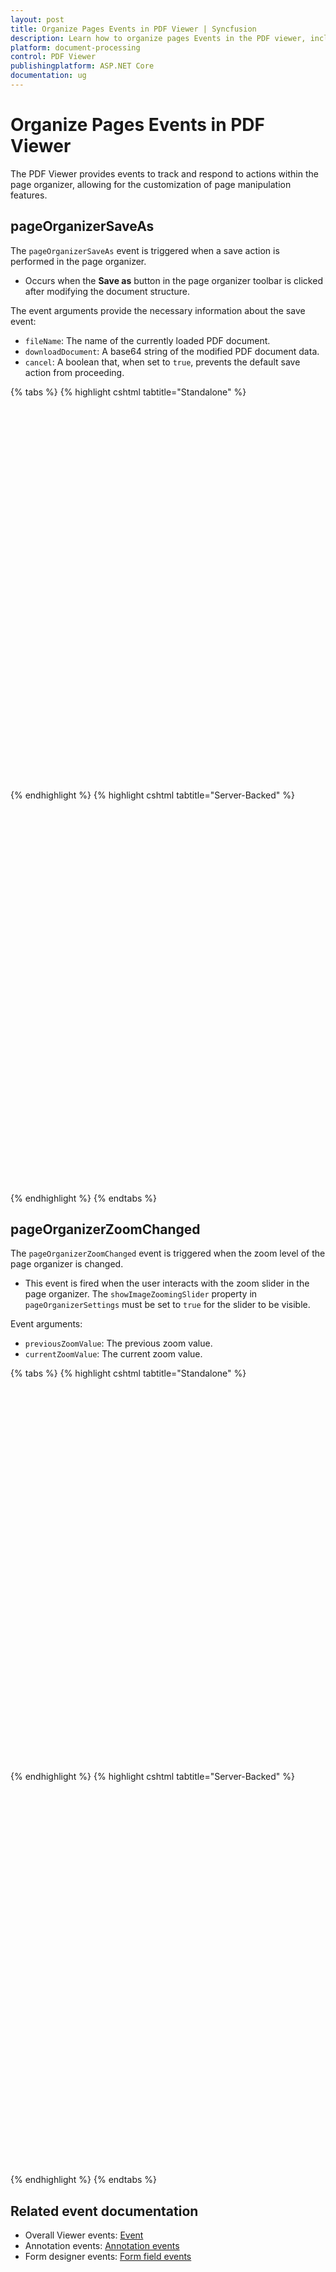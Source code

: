 ```yaml
---
layout: post
title: Organize Pages Events in PDF Viewer | Syncfusion
description: Learn how to organize pages Events in the PDF viewer, including rotating, rearranging, inserting, deleting, and copying pages on mobile devices.
platform: document-processing
control: PDF Viewer
publishingplatform: ASP.NET Core
documentation: ug
---
```


# Organize Pages Events in PDF Viewer

The PDF Viewer provides events to track and respond to actions within the page organizer, allowing for the customization of page manipulation features.

## pageOrganizerSaveAs

The `pageOrganizerSaveAs` event is triggered when a save action is performed in the page organizer.

-  Occurs when the **Save as** button in the page organizer toolbar is clicked after modifying the document structure.

The event arguments provide the necessary information about the save event:

- `fileName`: The name of the currently loaded PDF document.
- `downloadDocument`: A base64 string of the modified PDF document data.
- `cancel`: A boolean that, when set to `true`, prevents the default save action from proceeding.

{% tabs %}
{% highlight cshtml tabtitle="Standalone" %}

<div style="width:100%;height:600px">
    <ejs-pdfviewer id="pdfviewer"
                   style="height:600px"
                   documentPath="https://cdn.syncfusion.com/content/pdf/form-designer.pdf"
                   pageOrganizerSaveAs="pageOrganizerSaveAs">
    </ejs-pdfviewer>
</div>

<script>
    function pageOrganizerSaveAs(args) {
        console.log('File Name is' + args.fileName);
        console.log('Document data' + args.downloadDocument);
    }
</script>

{% endhighlight %}
{% highlight cshtml tabtitle="Server-Backed" %}

<div style="width:100%;height:600px">
    <ejs-pdfviewer id="pdfviewer"
                   style="height:600px"
                   serviceUrl="/api/PdfViewer"
                   documentPath="https://cdn.syncfusion.com/content/pdf/form-designer.pdf"
                   pageOrganizerSaveAs="pageOrganizerSaveAs">
    </ejs-pdfviewer>
</div>

<script>
    function pageOrganizerSaveAs(args) {
        console.log('File Name is' + args.fileName);
        console.log('Document data' + args.downloadDocument);
    }
</script>

{% endhighlight %}
{% endtabs %}

## pageOrganizerZoomChanged

The `pageOrganizerZoomChanged` event is triggered when the zoom level of the page organizer is changed.

-  This event is fired when the user interacts with the zoom slider in the page organizer. The `showImageZoomingSlider` property in `pageOrganizerSettings` must be set to `true` for the slider to be visible.


Event arguments:

- `previousZoomValue`: The previous zoom value.
- `currentZoomValue`: The current zoom value.

{% tabs %}
{% highlight cshtml tabtitle="Standalone" %}

<div style="width:100%;height:600px">
    <ejs-pdfviewer id="pdfviewer"
                   style="height:600px"
                   documentPath="https://cdn.syncfusion.com/content/pdf/form-designer.pdf"
                   pageOrganizerSettings="@(new {CanDelete= false, CanInsert= false, CanRotate= false, canCopy= false, canRearrange= false, canImport= false, imageZoom= 1, showImageZoomingSlider= true, imageZoomMin= 1, imageZoomMax= 5 })" 
                   pageOrganizerZoomChanged="pageOrganizerZoomChanged">
    </ejs-pdfviewer>
</div>

<script>
    function pageOrganizerZoomChanged(args) {
        console.log('Previous Zoom Value is' + args.previousZoom);
        console.log('Current Zoom Value is' + args.currentZoom);
    }
</script>

{% endhighlight %}
{% highlight cshtml tabtitle="Server-Backed" %}

<div style="width:100%;height:600px">
    <ejs-pdfviewer id="pdfviewer"
                   style="height:600px"
                   serviceUrl="/api/PdfViewer"
                   documentPath="https://cdn.syncfusion.com/content/pdf/form-designer.pdf"
                   pageOrganizerSettings="@(new {CanDelete= false, CanInsert= false, CanRotate= false, canCopy= false, canRearrange= false, canImport= false, imageZoom= 1, showImageZoomingSlider= true, imageZoomMin= 1, imageZoomMax= 5 })" 
                   pageOrganizerZoomChanged="pageOrganizerZoomChanged">
    </ejs-pdfviewer>
</div>

<script>
    function pageOrganizerZoomChanged(args) {
        console.log('Previous Zoom Value is' + args.previousZoom);
        console.log('Current Zoom Value is' + args.currentZoom);
    }
</script>

{% endhighlight %}
{% endtabs %}

## Related event documentation

- Overall Viewer events: [Event](../event)
- Annotation events: [Annotation events](../annotations/annotation-event)
- Form designer events: [Form field events](../form-designer/form-field-events)
